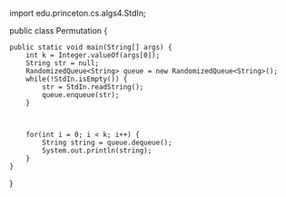 import edu.princeton.cs.algs4.StdIn;

public class Permutation {

	public static void main(String[] args) {
		int k = Integer.valueOf(args[0]);
		String str = null;
		RandomizedQueue<String> queue = new RandomizedQueue<String>();
		while(!StdIn.isEmpty()) {
			str = StdIn.readString();
			queue.enqueue(str);
		}
		
		
		
		for(int i = 0; i < k; i++) {
			String string = queue.dequeue();
			System.out.println(string);
		}
	}
}
